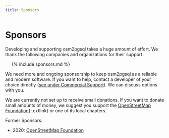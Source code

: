 ```yaml
---
title: Sponsors
---
```


# Sponsors

Developing and supporting osm2pgsql takes a huge amount of effort. We thank the
following companies and organizations for their support:

<div class="withborder" style="padding-left: 20px">
{% include sponsors.md %}
</div>

We need more and ongoing sponsorship to keep osm2pgsql as a reliable and modern
software. If you want to help, contact a developer of your choice directly
([see under Commercial Support](/support#commercial-support)). We can discuss
options with you.

We are currently not set up to receive small donations. If you want to donate
small amounts of money, we suggest you support the [OpenStreetMap
Foundation](https://osmfoundation.org/){:.extlink} or one of its local chapters.

Former Sponsors:

* 2020: <a href="https://osmfoundation.org/">OpenStreetMap Foundation</a>

